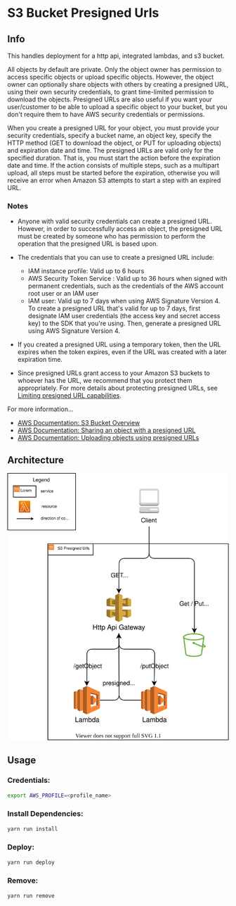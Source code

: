 # S3 Bucket Presigned Urls

## Info 

This handles deployment for a http api, integrated lambdas, and s3 bucket.

All objects by default are private. Only the object owner has permission to access specific objects or upload specific objects. However, the object owner can optionally share objects with others by creating a presigned URL, using their own security credentials, to grant time-limited permission to download the objects. Presigned URLs are also useful if you want your user/customer to be able to upload a specific object to your bucket, but you don't require them to have AWS security credentials or permissions.

When you create a presigned URL for your object, you must provide your security credentials, specify a bucket name, an object key, specify the HTTP method (GET to download the object, or PUT for uploading objects) and expiration date and time. The presigned URLs are valid only for the specified duration. That is, you must start the action before the expiration date and time. If the action consists of multiple steps, such as a multipart upload, all steps must be started before the expiration, otherwise you will receive an error when Amazon S3 attempts to start a step with an expired URL.

### Notes

- Anyone with valid security credentials can create a presigned URL. However, in order to successfully access an object, the presigned URL must be created by someone who has permission to perform the operation that the presigned URL is based upon.

- The credentials that you can use to create a presigned URL include:
  - IAM instance profile: Valid up to 6 hours
  - AWS Security Token Service : Valid up to 36 hours when signed with permanent credentials, such as the credentials of the AWS account root user or an IAM user
  - IAM user: Valid up to 7 days when using AWS Signature Version 4. To create a presigned URL that's valid for up to 7 days, first designate IAM user credentials (the access key and secret access key) to the SDK that you're using. Then, generate a presigned URL using AWS Signature Version 4.

- If you created a presigned URL using a temporary token, then the URL expires when the token expires, even if the URL was created with a later expiration time.

- Since presigned URLs grant access to your Amazon S3 buckets to whoever has the URL, we recommend that you protect them appropriately. For more details about protecting presigned URLs, see [Limiting presigned URL capabilities](https://docs.aws.amazon.com/AmazonS3/latest/userguide/using-presigned-url.html#PresignedUrlUploadObject-LimitCapabilities).

For more information...
- [AWS Documentation: S3 Bucket Overview](https://docs.aws.amazon.com/AmazonS3/latest/userguide/UsingBucket.html)
- [AWS Documentation: Sharing an object with a presigned URL](https://docs.aws.amazon.com/AmazonS3/latest/userguide/ShareObjectPreSignedURL.html)
- [AWS Documentation: Uploading objects using presigned URLs](https://docs.aws.amazon.com/AmazonS3/latest/userguide/PresignedUrlUploadObject.html)


## Architecture

<p align="center">
  <img src="/architecture-diagram.drawio.svg" />
</p>

## Usage 

### Credentials:
```bash
export AWS_PROFILE=<profile_name>
```

### Install Dependencies:

```bash
yarn run install
```

### Deploy:

```bash
yarn run deploy
```

### Remove:

```bash
yarn run remove
```
